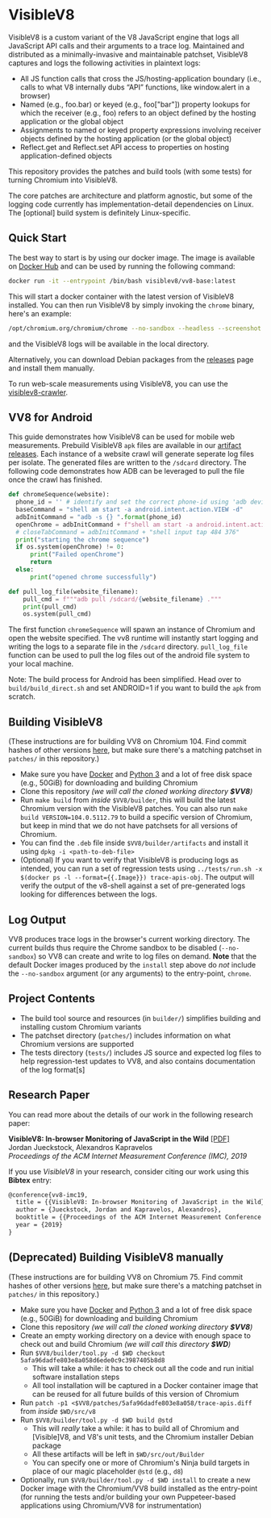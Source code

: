 # VisibleV8

VisibleV8 is a custom variant of the V8 JavaScript engine that logs all JavaScript API calls and their arguments to a trace log. Maintained and distributed as a minimally-invasive and maintainable patchset, VisibleV8 captures and logs the following activities in plaintext logs:


* All JS function calls that cross the JS/hosting-application boundary (i.e., calls to what V8 internally dubs “API” functions, like window.alert in a browser)
* Named (e.g., foo.bar) or keyed (e.g., foo["bar"]) property lookups for which the receiver (e.g., foo) refers to an object defined by the hosting application or the global object
* Assignments to named or keyed property expressions involving receiver objects defined by the hosting application (or the global object)
* Reflect.get and Reflect.set API access to properties on hosting application-defined objects

This repository provides the patches and build tools (with some tests) for turning Chromium into VisibleV8.

The core patches are architecture and platform agnostic, but some of the logging code currently has implementation-detail dependencies on Linux.
The [optional] build system is definitely Linux-specific.

## Quick Start
The best way to start is by using our docker image. The image is available on [Docker Hub](https://hub.docker.com/r/visiblev8/vv8-base) and can be used by running the following command:

```bash
docker run -it --entrypoint /bin/bash visiblev8/vv8-base:latest
``` 

This will start a docker container with the latest version of VisibleV8 installed. You can then run VisibleV8 by simply invoking the `chrome` binary, here's an example:

```bash
/opt/chromium.org/chromium/chrome --no-sandbox --headless --screenshot  --virtual-time-budget=30000 --user-data-dir=/tmp --disable-dev-shm-usage https://www.google.com
```
and the VisibleV8 logs will be available in the local directory. 

Alternatively, you can download Debian packages from the [releases](https://github.com/wspr-ncsu/visiblev8/releases) page and install them manually.

To run web-scale measurements using VisibleV8, you can use the [visiblev8-crawler](https://github.com/wspr-ncsu/visiblev8-crawler).

## VV8 for Android

This guide demonstrates how VisibleV8 can be used for mobile web measurements. Prebuild VisibleV8 `apk` files are available in our [artifact releases](https://github.com/wspr-ncsu/visiblev8/releases). Each instance of a website crawl will generate seperate log files per isolate. The generated files are written to the `/sdcard` directory. The following code demonstrates how ADB can be leveraged to pull the file once the crawl has finished.

```python
def chromeSequence(website):
  phone_id = '' # identify and set the correct phone-id using 'adb devices'
  baseCommand = "shell am start -a android.intent.action.VIEW -d"
  adbInitCommand = "adb -s {} ".format(phone_id)
  openChrome = adbInitCommand + f"shell am start -a android.intent.action.VIEW -d {website}"
  # closeTabCommand = adbInitCommand + "shell input tap 484 376"
  print("starting the chrome sequence")
  if os.system(openChrome) != 0:
      print("Failed openChrome")
      return
  else:
      print("opened chrome successfully")

def pull_log_file(website_filename):
    pull_cmd = f"""adb pull /sdcard/{website_filename} ."""
    print(pull_cmd)
    os.system(pull_cmd)
```

The first function `chromeSequence` will spawn an instance of Chromium and open the website specified. The vv8 runtime will instantly start logging and writing the logs to a separate file in the `/sdcard` directory. `pull_log_file` function can be used to pull the log files out of the android file system to your local machine. 

Note: The build process for Android has been simplified. Head over to `build/build_direct.sh` and set ANDROID=1 if you want to build the `apk` from scratch.

## Building VisibleV8
(These instructions are for building VV8 on Chromium 104. Find commit hashes of other versions [here](http://omahaproxy.appspot.com/), but make sure there's a matching patchset in `patches/` in this repository.)

* Make sure you have [Docker](https://docs.docker.com/install/) and [Python 3](https://www.python.org/downloads/) and a lot of free disk space (e.g., 50GiB) for downloading and building Chromium
* Clone this repository *(we will call the cloned working directory **$VV8**)*
* Run `make build` from *inside* `$VV8/builder`, this will build the latest Chromium version with the VisibleV8 patches. You can also run `make build VERSION=104.0.5112.79` to build a specific version of Chromium, but keep in mind that we do not have patchsets for all versions of Chromium.
* You can find the `.deb` file inside `$VV8/builder/artifacts` and install it using `dpkg -i <path-to-deb-file>`
* (Optional) If you want to verify that VisibleV8 is producing logs as intended, you can run a set of regression tests using `../tests/run.sh -x $(docker ps -l --format={{.Image}}) trace-apis-obj`. The output will verify the output of the v8-shell against a set of pre-generated logs looking for differences between the logs.

## Log Output

VV8 produces trace logs in the browser's current working directory.
The current builds thus require the Chrome sandbox to be disabled (`--no-sandbox`) so VV8 can create and write to log files on demand.
**Note** that the default Docker images produced by the `install` step above do *not* include the `--no-sandbox` argument (or any arguments) to the entry-point, `chrome`.

## Project Contents

* The build tool source and resources (in `builder/`) simplifies building and installing custom Chromium variants
* The patchset directory (`patches/`) includes information on what Chromium versions are supported
* The tests directory (`tests/`) includes JS source and expected log files to help regression-test updates to VV8, and also contains documentation of the log format[s]

## Research Paper

You can read more about the details of our work in the following research paper:

**VisibleV8: In-browser Monitoring of JavaScript in the Wild** [[PDF]](https://kapravelos.com/publications/vv8-imc19.pdf)  
Jordan Jueckstock, Alexandros Kapravelos  
*Proceedings of the ACM Internet Measurement Conference (IMC), 2019*

If you use *VisibleV8* in your research, consider citing our work using this **Bibtex** entry:
``` tex
@conference{vv8-imc19,
  title = {{VisibleV8: In-browser Monitoring of JavaScript in the Wild}},
  author = {Jueckstock, Jordan and Kapravelos, Alexandros},
  booktitle = {{Proceedings of the ACM Internet Measurement Conference (IMC)}},
  year = {2019}
}
```

## (Deprecated) Building VisibleV8 manually

(These instructions are for building VV8 on Chromium 75.  Find commit hashes of other versions [here](http://omahaproxy.appspot.com/), but make sure there's a matching patchset in `patches/` in this repository.)

* Make sure you have [Docker](https://docs.docker.com/install/) and [Python 3](https://www.python.org/downloads/) and a lot of free disk space (e.g., 50GiB) for downloading and building Chromium
* Clone this repository *(we will call the cloned working directory **$VV8**)*
* Create an empty working directory on a device with enough space to check out and build Chromium *(we will call this directory **$WD**)*
* Run `$VV8/builder/tool.py -d $WD checkout 5afa96dadfe803e8a058d6ede0c9c3987405b8d8`
    * This will take a while: it has to check out all the code and run initial software installation steps
    * All tool installation will be captured in a Docker container image that can be reused for all future builds of this version of Chromium
* Run `patch -p1 <$VV8/patches/5afa96dadfe803e8a058/trace-apis.diff` from *inside* `$WD/src/v8` 
* Run `$VV8/builder/tool.py -d $WD build @std`
    * This will *really* take a while: it has to build all of Chromium and [Visible]V8, and V8's unit tests, and the Chromium installer Debian package
    * All these artifacts will be left in `$WD/src/out/Builder`
    * You can specify one or more of Chromium's Ninja build targets in place of our magic placeholder `@std` (e.g., `d8`)
* Optionally, run `$VV8/builder/tool.py -d $WD install` to create a new Docker image with the Chromium/VV8 build installed as the entry-point (for running the tests and/or building your own Puppeteer-based applications using Chromium/VV8 for instrumentation)


